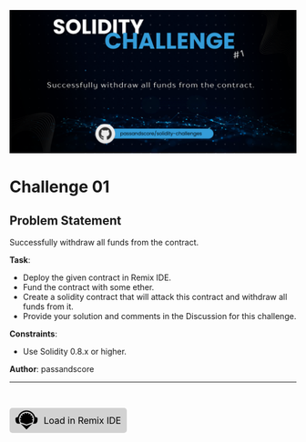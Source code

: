 <p align="center">
  <img src="./assets/TN-Challenge-1.png" alt="Challenge-1"/>
</p>

# Challenge 01

## Problem Statement
Successfully withdraw all funds from the contract.

**Task**:

- Deploy the given contract in Remix IDE.
- Fund the contract with some ether.
- Create a solidity contract that will attack this contract and withdraw all funds from it.
- Provide your solution and comments in the Discussion for this challenge.

**Constraints**:

- Use Solidity 0.8.x or higher.

**Author**: passandscore

---
<br/>

<a href="https://remix.ethereum.org/#url=https://github.com/passandscore/solidity-challenges/blob/main/Challenges/challenge-01/Challenge.sol" style="
    display: inline-block;
    padding: 2px 10px;
    font-size: 16px;
    color: black;
    background-color: #D2D2D2;
    text-align: center;
    text-decoration: none;
    border-radius: 5px;
    display: inline-flex;
    align-items: center;">
<svg xmlns="http://www.w3.org/2000/svg" version="1.1" viewBox="0 0 1680 1600" width="40" height="40">
<path transform="translate(872,242)" d="m0 0 29 3 28 5 30 7 26 8 2 2v49l-1 48 7-4 13-13 8-7 6-6h2v-2l8-7 12-11 13-12 3-3 7 1 19 11 27 18 11 8 14 11 14 12 6 5-1 5-7 15-19 41-13 29-1 3 14-5 62-21 18-6 4 1 10 13 18 27 15 26 9 17 6 13-1 4-8 8-11 9-13 12-11 9-13 12-11 9-9 8 3 1 97 9 5 2 4 14 7 43 3 35v21l-30 10-71 22-1 2 5 2 22 12 64 36 3 3-1 9-7 30-7 25-9 25-12 29-8 16-5 9-9 4-411 137-7 1-35-12-43-14-288-96-44-15-8-3-6-9-13-27-11-27-9-27-8-30-4-19v-5l5-4 13-7 23-13 52-29-4-3-54-17-42-13-1-1v-21l3-36 5-32 5-23 2-2 16-2 87-8-15-15-11-9-12-11-8-7-10-9-11-9-10-9 2-5 11-23 10-19 13-21 8-12 14-19 4-1 40 13 34 12 18 6 2 1-7-17-13-29-7-15-10-21-4-10 7-8 10-8 16-13 17-12 18-12 25-15 5 1 15 14 39 36 12 11 6 4-1-52v-46l5-3 35-10 34-7 29-4h13l12 27 18 42 7 17v2l3-1 18-41 16-38 4-8z" fill="#020101"/>
<path transform="translate(796,64)" d="m0 0h72l37 3 31 4 33 6 44 11 26 8 33 12 28 12 20 9 19 10 24 13 24 15 22 15 19 14 18 14 14 12 10 9 8 7 17 16 13 13 7 8 12 13 9 11 11 13 12 16 13 18 12 18 13 21 13 23 14 27 14 31 12 31 11 33 8 28 1 1 32 1 27 3 23 5 17 5 18 8 11 6 14 10 15 15 9 14 7 15 4 17 1 9v62l-2 41-4 39-5 32-7 32-9 29-10 25-8 16-9 16-13 18-13 15-11 11-13 10-14 8-19 8-23 6-24 4-16 2-16 1h-33l-29-2-30-3-29-4-12-3 1-5 13-21 10-17 8-16 12-25 13-32 12-36 8-30 6-29 5-34 3-34v-60l-3-36-6-39-8-36-8-28-10-29-12-29-16-33-13-24-12-19-12-18-14-19-11-14-11-13-7-8-14-15-22-22-8-7-10-9-14-11-13-10-18-13-17-11-25-15-28-15-28-13-28-11-34-11-26-7-40-8-31-4-25-2h-71l-33 3-32 5-36 8-28 8-32 11-29 12-33 16-23 13-26 16-14 10-19 14-17 14-8 7-20 18-21 21-7 8-11 12-11 14-14 18-14 20-12 19-12 21-12 23-12 25-13 33-11 34-8 31-6 29-5 37-2 26v68l3 32 6 38 9 39 11 35 9 25 10 23 12 25 12 23 18 30 1 4-7 2-44 6-32 3-18 1h-32l-26-2-27-4-17-4-18-6-16-8-11-7-14-12-9-9-7-8-13-17-11-18-11-21-10-26-8-27-6-25-6-37-4-38-2-33v-77l3-15 4-12 7-14 8-11 16-16 15-10 16-8 19-7 25-6 20-3 13-1 32-1 3-9 10-33 11-32 13-31 17-35 10-19 16-27 7-11 13-19 13-18 20-25 13-15 12-13 9-10 19-19 8-7 14-13 11-9 17-14 19-14 20-14 19-12 22-13 24-13 29-14 31-13 34-12 26-8 36-9 32-6 28-4 29-3z" fill="#020101"/>
<path transform="translate(404,1042)" d="m0 0 9 1 249 83 40 13 41 14 43 14 41 14 7 1 47-16 342-114 31-10h6l-1 4-425 425-5-1-424-424z" fill="#020101"/>
</svg> 
<span style="margin-left: 10px;">Load in Remix IDE</span>
</a>

